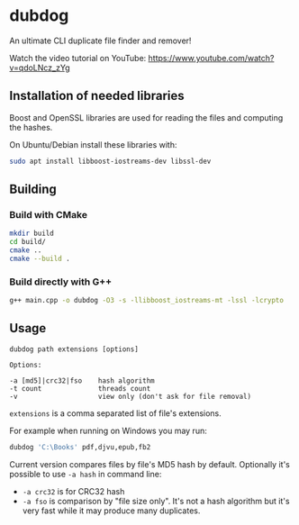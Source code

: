 # dubdog

An ultimate CLI duplicate file finder and remover!

Watch the video tutorial on YouTube:
https://www.youtube.com/watch?v=qdoLNcz_zYg

## Installation of needed libraries
Boost and OpenSSL libraries are used for reading the files and computing the hashes.

On Ubuntu/Debian install these libraries with:

```bash
sudo apt install libboost-iostreams-dev libssl-dev
```

## Building

### Build with CMake

```bash
mkdir build
cd build/
cmake ..
cmake --build .
```

### Build directly with G++

```bash
g++ main.cpp -o dubdog -O3 -s -llibboost_iostreams-mt -lssl -lcrypto
```

## Usage

```
dubdog path extensions [options]

Options:

-a [md5]|crc32|fso    hash algorithm
-t count              threads count
-v                    view only (don't ask for file removal)
```

`extensions` is a comma separated list of file's extensions.

For example when running on Windows you may run:

```bash
dubdog 'C:\Books' pdf,djvu,epub,fb2
```

Current version compares files by file's MD5 hash by default. Optionally it's possible to use `-a hash` in command line:

- `-a crc32` is for CRC32 hash
- `-a fso` is comparison by "file size only". It's not a hash algorithm but it's very fast while it may produce many duplicates.

